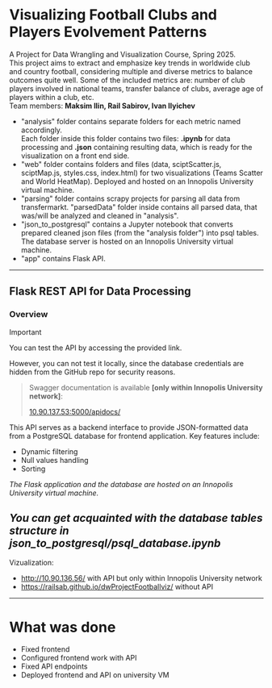 # Visualizing Football Clubs and Players Evolvement Patterns
A Project for Data Wrangling and Visualization Course, Spring 2025. \
This project aims to extract and emphasize key trends in worldwide club and country football, considering multiple and diverse metrics to balance outcomes quite well. Some of the included metrics are: number of club players involved in national teams, transfer balance of clubs, average age of players within a club, etc. \
Team members: **Maksim Ilin, Rail Sabirov, Ivan Ilyichev**
- "analysis" folder contains separate folders for each metric named accordingly. \
 Each folder inside this folder contains two files: **.ipynb** for data processing and **.json** containing resulting data, which is ready for the visualization on a front end side.
- "web" folder contains folders and files (data, sciptScatter.js, sciptMap.js, styles.css, index.html) for two visualizations (Teams Scatter and World HeatMap). Deployed and hosted on an Innopolis University virtual machine.
- "parsing" folder contains scrapy projects for parsing all data from transfermarkt. "parsedData" folder inside contains all parsed data, that was/will be analyzed and cleaned in "analysis".
- "json_to_postgresql" contains a Jupyter notebook that converts prepared cleaned json files (from the "analysis folder") into psql tables. The database server is hosted on an Innopolis University virtual machine.
- "app" contains Flask API.

---

## Flask REST API for Data Processing
### Overview

> [!IMPORTANT]
> You can test the API by accessing the provided link.
> 
> However, you can not test it locally, since the database credentials are hidden from the GitHub repo for security reasons.

> Swagger documentation is available **[only within Innopolis University network]**:
> 
> [10.90.137.53:5000/apidocs/](http://10.90.137.53:5000/apidocs/)

This API serves as a backend interface to provide JSON-formatted data from a PostgreSQL database for frontend application. Key features include:
* Dynamic filtering
* Null values handling
* Sorting

*The Flask application and the database are hosted on an Innopolis University virtual machine.*

*You can get acquainted with the database tables structure in json_to_postgresql/psql_database.ipynb*
---
Vizualization:
- http://10.90.136.56/ with API but only within Innopolis University network
- https://railsab.github.io/dwProjectFootballviz/ without API
---
# What was done
- Fixed frontend
- Configured frontend work with API
- Fixed API endpoints
- Deployed frontend and API on university VM
